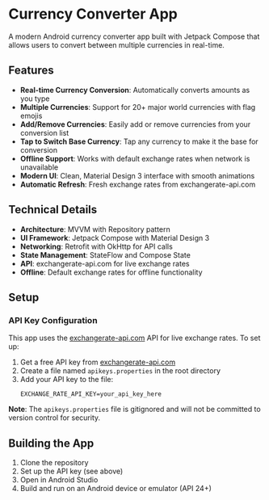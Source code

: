 # Currency Converter App

A modern Android currency converter app built with Jetpack Compose that allows users to convert
between multiple currencies in real-time.

## Features

- **Real-time Currency Conversion**: Automatically converts amounts as you type
- **Multiple Currencies**: Support for 20+ major world currencies with flag emojis
- **Add/Remove Currencies**: Easily add or remove currencies from your conversion list
- **Tap to Switch Base Currency**: Tap any currency to make it the base for conversion
- **Offline Support**: Works with default exchange rates when network is unavailable
- **Modern UI**: Clean, Material Design 3 interface with smooth animations
- **Automatic Refresh**: Fresh exchange rates from exchangerate-api.com

## Technical Details

- **Architecture**: MVVM with Repository pattern
- **UI Framework**: Jetpack Compose with Material Design 3
- **Networking**: Retrofit with OkHttp for API calls
- **State Management**: StateFlow and Compose State
- **API**: exchangerate-api.com for live exchange rates
- **Offline**: Default exchange rates for offline functionality

## Setup

### API Key Configuration

This app uses the [exchangerate-api.com](https://exchangerate-api.com) API for live exchange rates. To set up:

1. Get a free API key from [exchangerate-api.com](https://exchangerate-api.com)
2. Create a file named `apikeys.properties` in the root directory
3. Add your API key to the file:
   ```
   EXCHANGE_RATE_API_KEY=your_api_key_here
   ```

**Note**: The `apikeys.properties` file is gitignored and will not be committed to version control for security.

## Building the App

1. Clone the repository
2. Set up the API key (see above)
3. Open in Android Studio
4. Build and run on an Android device or emulator (API 24+)
